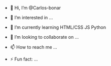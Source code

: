 - 👋 Hi, I’m @Carlos-bonar
- 👀 I’m interested in ...
- 🌱 I’m currently learning HTML/CSS JS Python
- 💞️ I’m looking to collaborate on ...
- 📫 How to reach me ...

- ⚡ Fun fact: ...

<!---
Carlos-bonar/Carlos-bonar is a ✨ special ✨ repository because its `README.md` (this file) appears on your GitHub profile.
You can click the Preview link to take a look at your changes.
--->
